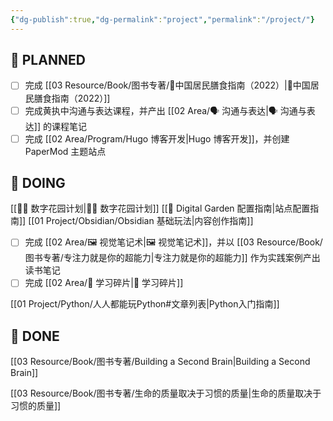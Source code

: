 ```yaml
---
{"dg-publish":true,"dg-permalink":"project","permalink":"/project/"}
---
```



## 🤔 PLANNED

- [ ] 完成 [[03 Resource/Book/图书专著/🥦中国居民膳食指南（2022）\|🥦中国居民膳食指南（2022）]]
- [ ]  完成黄执中沟通与表达课程，并产出 [[02 Area/🗣️ 沟通与表达\|🗣️ 沟通与表达]] 的课程笔记
- [ ] 完成 [[02 Area/Program/Hugo 博客开发\|Hugo 博客开发]]，并创建 PaperMod 主题站点
## 🏹 DOING 

[[👩‍🌾 数字花园计划\|👩‍🌾 数字花园计划]]
	[[🔧 Digital Garden 配置指南\|站点配置指南]]
	[[01 Project/Obsidian/Obsidian 基础玩法\|内容创作指南]]

- [ ] 完成 [[02 Area/🖼️ 视觉笔记术\|🖼️ 视觉笔记术]]，并以 [[03 Resource/Book/图书专著/专注力就是你的超能力\|专注力就是你的超能力]] 作为实践案例产出读书笔记
- [ ] 完成 [[02 Area/🧩 学习碎片\|🧩 学习碎片]] 

[[01 Project/Python/人人都能玩Python#文章列表\|Python入门指南]]

## 🎉 DONE

[[03 Resource/Book/图书专著/Building a Second Brain\|Building a Second Brain]]

[[03 Resource/Book/图书专著/生命的质量取决于习惯的质量\|生命的质量取决于习惯的质量]]